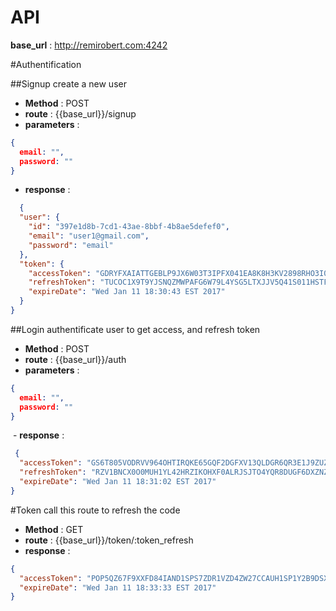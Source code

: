 # API

**base_url** : http://remirobert.com:4242

#Authentification

##Signup
create a new user

  - **Method**     : POST
  - **route**      : {{base_url}}/signup
  - **parameters** :
```json
{
  email: "",
  password: ""
}
```
  - **response** :
  
```json
  {
  "user": {
    "id": "397e1d8b-7cd1-43ae-8bbf-4b8ae5defef0",
    "email": "user1@gmail.com",
    "password": "email"
  },
  "token": {
    "accessToken": "GDRYFXAIATTGEBLP9JX6W03T3IPFX041EA8K8H3KV2898RHO3I0K7Q994C6G64Z0IMPOB2IOE2CZBO1Y6GHD6DD6I0IIHD4GMDOA1XU49LSG99YV48Y5XL7Z92ERB5PSHM7F91OX8BG1YWW0C083SQI929GFVUXMP7HXATNG8AIS5TUPGWRM3J20CGKGM95GFTUY5SORCPYFFKDAKEW4NG43APIQBHZNSSU3ZQX2AMY5JWA2IBJ52AUER858D31X",
    "refreshToken": "TUCOC1X9T9YJSNQZMWPAFG6W79L4YSG5LTXJJV5Q41S011HSTFMBMTVCD80V2Z6S05PIOZ5FCM2OBC4HF0F2929ZMPONT50E399Y2O4WT5AGLEV6EY40JN124A81HBJF2IT167M6W7HJXCP32O7XXXRICRLVHHHNN4L126VLID8NEWCLB5MZYIZ6VYK1W0MQPL61BU7S0PGJ5Z7TZR7L79ENSK8JBV7N0T4ZPM2PXXJE6O2VZZDETBEVXNR109TH",
    "expireDate": "Wed Jan 11 18:30:43 EST 2017"
  }
}
```
 
##Login
authentificate user to get access, and refresh token

  - **Method**     : POST
  - **route**      : {{base_url}}/auth
  - **parameters** :
```json
{
  email: "",
  password: ""
}
```
  - **response**  :
```json
 {
  "accessToken": "GS6T805VODRVV964OHTIRQKE65GQF2DGFXV13QLDGR6QR3E1J9ZUZSFUTKC2RRFHF92ANGGATI447867NUCYEZYA253HPYSDC4XQZGNHCL6EG1KS7DGG71ANQCM3DAO5FNNE6E1TAQJ15L7SYHA6J17FRF4AQQ50ORU6RGZAL42ZSZ6KRKTSQLERPW0OQ4UC2180HU5RPBZLL8HFWF8KFILTFX454IQMSS22JRNBTNVCJLEH0WZRNOY2JTVWSND3",
  "refreshToken": "RZV1BNCX0O0MUH1YL42HRZIKOHXF0ALRJSJTO4YQR8DUGF6DXZNZCRDHSQDSSF8OF0AEMJSGXKFHJJD7JOWJ3UIGSOUBP4YBW4XDBUZW1EGBCP3VUADP13ITD8PPQ4JZ3KKNH9N7FF1NP60PSD6ME54DHI9B3OLPQCWOYLFHV9UUCOUNCAP9ZFT9E7Y79VDACE93AQM2QF75PRUUOCVB5FX8XEJH1NS57666H0W7D8Q23LQT1MX65UIZ8L4J9G8G",
  "expireDate": "Wed Jan 11 18:31:02 EST 2017"
}
```

#Token
call this route to refresh the code

  - **Method**    : GET
  - **route**     : {{base_url}}/token/:token_refresh
  - **response**  :
```json
{
  "accessToken": "POP5QZ67F9XXFD84IAND1SPS7ZDR1VZD4ZW27CCAUH1SP1Y2B9DSXQE7TNJ516RHXIHZD0FS79F4GZRSFP8H03LJPQXBUJJC3E74O4GX5K0WA137CFE06QQQ97USKVEGB0FZZQOUD3Z2OAK0297Z62YUUFBDRNPKZ3GR4UC1RCCZW6ACMUVWSABEV7OAZIOJGMCGQER3DX2VGOMOH7E951P84JFVC1M5YF0ULB3HH5Y2KRV7XKR983M4C2UJ5H2V",
  "expireDate": "Wed Jan 11 18:33:33 EST 2017"
}
```

